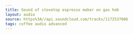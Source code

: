 ```yaml
---
title: Sound of stovetop espresso maker on gas hob
layout: audio
source: https%3A//api.soundcloud.com/tracks/1172537086
tags: coffee audio advanced
---
```

